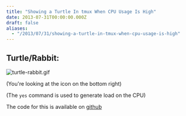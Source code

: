 ```yaml
---
title: "Showing a Turtle In tmux When CPU Usage Is High"
date: 2013-07-31T00:00:00.000Z
draft: false
aliases:
  - "/2013/07/31/showing-a-turtle-in-tmux-when-cpu-usage-is-high"
---
```

## Turtle/Rabbit:

![turtle-rabbit.gif](https://content.anmo.io/user-1-1d724e42f63efb92e44798463cb55a83-turtle-rabbit.gif)

(You're looking at the icon on the bottom right)

(The `yes` command is used to generate load on the CPU)

The code for this is available on [github](https://gist.github.com/AndrewVos/6123100)